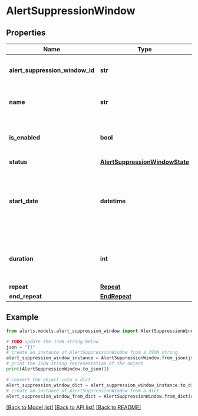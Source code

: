 # AlertSuppressionWindow


## Properties

Name | Type | Description | Notes
------------ | ------------- | ------------- | -------------
**alert_suppression_window_id** | **str** | Unique ID of the alert suppression window. | [optional] [readonly] 
**name** | **str** | Name of the alert suppression window. | [optional] 
**is_enabled** | **bool** | Set to &#x60;false&#x60; for &#x60;disabled&#x60;, &#x60;true&#x60; for &#x60;enabled&#x60;. | [optional] 
**status** | [**AlertSuppressionWindowState**](AlertSuppressionWindowState.md) |  | [optional] 
**start_date** | **datetime** | The date/time when the alert suppression window starts (ISO date-time format). | [optional] 
**duration** | **int** | Duration in seconds the suppression window is active. | [optional] 
**repeat** | [**Repeat**](Repeat.md) |  | [optional] 
**end_repeat** | [**EndRepeat**](EndRepeat.md) |  | [optional] 

## Example

```python
from alerts.models.alert_suppression_window import AlertSuppressionWindow

# TODO update the JSON string below
json = "{}"
# create an instance of AlertSuppressionWindow from a JSON string
alert_suppression_window_instance = AlertSuppressionWindow.from_json(json)
# print the JSON string representation of the object
print(AlertSuppressionWindow.to_json())

# convert the object into a dict
alert_suppression_window_dict = alert_suppression_window_instance.to_dict()
# create an instance of AlertSuppressionWindow from a dict
alert_suppression_window_from_dict = AlertSuppressionWindow.from_dict(alert_suppression_window_dict)
```
[[Back to Model list]](../README.md#documentation-for-models) [[Back to API list]](../README.md#documentation-for-api-endpoints) [[Back to README]](../README.md)


